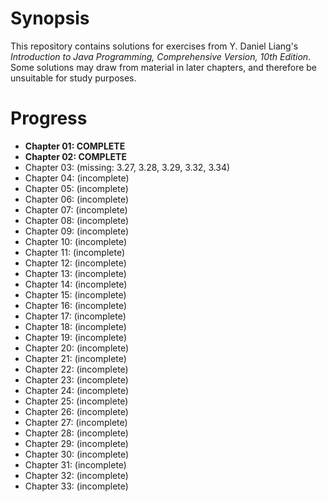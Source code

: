 # Synopsis
This repository contains solutions for exercises from Y. Daniel Liang's *Introduction to Java Programming, Comprehensive Version, 10th Edition*. Some solutions may draw from material in later chapters, and therefore be unsuitable for study purposes.

# Progress
- __Chapter 01: COMPLETE__
- __Chapter 02: COMPLETE__
- Chapter 03: (missing: 3.27, 3.28, 3.29, 3.32, 3.34)
- Chapter 04: (incomplete)
- Chapter 05: (incomplete)
- Chapter 06: (incomplete)
- Chapter 07: (incomplete)
- Chapter 08: (incomplete)
- Chapter 09: (incomplete)
- Chapter 10: (incomplete)
- Chapter 11: (incomplete)
- Chapter 12: (incomplete)
- Chapter 13: (incomplete)
- Chapter 14: (incomplete)
- Chapter 15: (incomplete)
- Chapter 16: (incomplete)
- Chapter 17: (incomplete)
- Chapter 18: (incomplete)
- Chapter 19: (incomplete)
- Chapter 20: (incomplete)
- Chapter 21: (incomplete)
- Chapter 22: (incomplete)
- Chapter 23: (incomplete)
- Chapter 24: (incomplete)
- Chapter 25: (incomplete)
- Chapter 26: (incomplete)
- Chapter 27: (incomplete)
- Chapter 28: (incomplete)
- Chapter 29: (incomplete)
- Chapter 30: (incomplete)
- Chapter 31: (incomplete)
- Chapter 32: (incomplete)
- Chapter 33: (incomplete)
